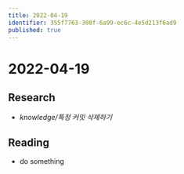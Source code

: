 ```yaml
---
title: 2022-04-19
identifier: 355f7763-308f-6a99-ec6c-4e5d213f6ad9
published: true
---
```


# 2022-04-19

## Research

* *knowledge/특정 커밋 삭제하기*

## Reading

* do something
